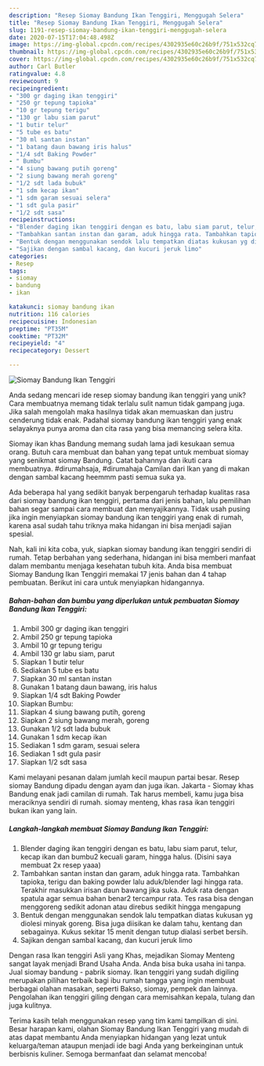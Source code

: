 ```yaml
---
description: "Resep Siomay Bandung Ikan Tenggiri, Menggugah Selera"
title: "Resep Siomay Bandung Ikan Tenggiri, Menggugah Selera"
slug: 1191-resep-siomay-bandung-ikan-tenggiri-menggugah-selera
date: 2020-07-15T17:04:48.498Z
image: https://img-global.cpcdn.com/recipes/4302935e60c26b9f/751x532cq70/siomay-bandung-ikan-tenggiri-foto-resep-utama.jpg
thumbnail: https://img-global.cpcdn.com/recipes/4302935e60c26b9f/751x532cq70/siomay-bandung-ikan-tenggiri-foto-resep-utama.jpg
cover: https://img-global.cpcdn.com/recipes/4302935e60c26b9f/751x532cq70/siomay-bandung-ikan-tenggiri-foto-resep-utama.jpg
author: Carl Butler
ratingvalue: 4.8
reviewcount: 9
recipeingredient:
- "300 gr daging ikan tenggiri"
- "250 gr tepung tapioka"
- "10 gr tepung terigu"
- "130 gr labu siam parut"
- "1 butir telur"
- "5 tube es batu"
- "30 ml santan instan"
- "1 batang daun bawang iris halus"
- "1/4 sdt Baking Powder"
- " Bumbu"
- "4 siung bawang putih goreng"
- "2 siung bawang merah goreng"
- "1/2 sdt lada bubuk"
- "1 sdm kecap ikan"
- "1 sdm garam sesuai selera"
- "1 sdt gula pasir"
- "1/2 sdt sasa"
recipeinstructions:
- "Blender daging ikan tenggiri dengan es batu, labu siam parut, telur, kecap ikan dan bumbu2 kecuali garam, hingga halus. (Disini saya membuat 2x resep yaaa)"
- "Tambahkan santan instan dan garam, aduk hingga rata. Tambahkan tapioka, terigu dan baking powder lalu aduk/blender lagi hingga rata. Terakhir masukkan irisan daun bawang jika suka. Aduk rata dengan spatula agar semua bahan benar2 tercampur rata. Tes rasa bisa dengan menggoreng sedikit adonan atau direbus sedikit hingga mengapung"
- "Bentuk dengan menggunakan sendok lalu tempatkan diatas kukusan yg diolesi minyak goreng. Bisa juga diisikan ke dalam tahu, kentang dan sebagainya. Kukus sekitar 15 menit dengan tutup dialasi serbet bersih."
- "Sajikan dengan sambal kacang, dan kucuri jeruk limo"
categories:
- Resep
tags:
- siomay
- bandung
- ikan

katakunci: siomay bandung ikan 
nutrition: 116 calories
recipecuisine: Indonesian
preptime: "PT35M"
cooktime: "PT32M"
recipeyield: "4"
recipecategory: Dessert

---
```



![Siomay Bandung Ikan Tenggiri](https://img-global.cpcdn.com/recipes/4302935e60c26b9f/751x532cq70/siomay-bandung-ikan-tenggiri-foto-resep-utama.jpg)

Anda sedang mencari ide resep siomay bandung ikan tenggiri yang unik? Cara membuatnya memang tidak terlalu sulit namun tidak gampang juga. Jika salah mengolah maka hasilnya tidak akan memuaskan dan justru cenderung tidak enak. Padahal siomay bandung ikan tenggiri yang enak selayaknya punya aroma dan cita rasa yang bisa memancing selera kita.

Siomay ikan khas Bandung memang sudah lama jadi kesukaan semua orang. Butuh cara membuat dan bahan yang tepat untuk membuat siomay yang senikmat siomay Bandung. Catat bahannya dan ikuti cara membuatnya. #dirumahsaja, #dirumahaja Camilan dari Ikan yang di makan dengan sambal kacang heemmm pasti semua suka ya.

Ada beberapa hal yang sedikit banyak berpengaruh terhadap kualitas rasa dari siomay bandung ikan tenggiri, pertama dari jenis bahan, lalu pemilihan bahan segar sampai cara membuat dan menyajikannya. Tidak usah pusing jika ingin menyiapkan siomay bandung ikan tenggiri yang enak di rumah, karena asal sudah tahu triknya maka hidangan ini bisa menjadi sajian spesial.


Nah, kali ini kita coba, yuk, siapkan siomay bandung ikan tenggiri sendiri di rumah. Tetap berbahan yang sederhana, hidangan ini bisa memberi manfaat dalam membantu menjaga kesehatan tubuh kita. Anda bisa membuat Siomay Bandung Ikan Tenggiri memakai 17 jenis bahan dan 4 tahap pembuatan. Berikut ini cara untuk menyiapkan hidangannya.

<!--inarticleads1-->

##### Bahan-bahan dan bumbu yang diperlukan untuk pembuatan Siomay Bandung Ikan Tenggiri:

1. Ambil 300 gr daging ikan tenggiri
1. Ambil 250 gr tepung tapioka
1. Ambil 10 gr tepung terigu
1. Ambil 130 gr labu siam, parut
1. Siapkan 1 butir telur
1. Sediakan 5 tube es batu
1. Siapkan 30 ml santan instan
1. Gunakan 1 batang daun bawang, iris halus
1. Siapkan 1/4 sdt Baking Powder
1. Siapkan  Bumbu:
1. Siapkan 4 siung bawang putih, goreng
1. Siapkan 2 siung bawang merah, goreng
1. Gunakan 1/2 sdt lada bubuk
1. Gunakan 1 sdm kecap ikan
1. Sediakan 1 sdm garam, sesuai selera
1. Sediakan 1 sdt gula pasir
1. Siapkan 1/2 sdt sasa


Kami melayani pesanan dalam jumlah kecil maupun partai besar. Resep siomay Bandung dipadu dengan ayam dan juga ikan. Jakarta - Siomay khas Bandung enak jadi camilan di rumah. Tak harus membeli, kamu juga bisa meraciknya sendiri di rumah. siomay menteng, khas rasa ikan tenggiri bukan ikan yang lain. 

<!--inarticleads2-->

##### Langkah-langkah membuat Siomay Bandung Ikan Tenggiri:

1. Blender daging ikan tenggiri dengan es batu, labu siam parut, telur, kecap ikan dan bumbu2 kecuali garam, hingga halus. (Disini saya membuat 2x resep yaaa)
1. Tambahkan santan instan dan garam, aduk hingga rata. Tambahkan tapioka, terigu dan baking powder lalu aduk/blender lagi hingga rata. Terakhir masukkan irisan daun bawang jika suka. Aduk rata dengan spatula agar semua bahan benar2 tercampur rata. Tes rasa bisa dengan menggoreng sedikit adonan atau direbus sedikit hingga mengapung
1. Bentuk dengan menggunakan sendok lalu tempatkan diatas kukusan yg diolesi minyak goreng. Bisa juga diisikan ke dalam tahu, kentang dan sebagainya. Kukus sekitar 15 menit dengan tutup dialasi serbet bersih.
1. Sajikan dengan sambal kacang, dan kucuri jeruk limo


Dengan rasa Ikan tenggiri Asli yang Khas, mejadikan Siomay Menteng sangat layak menjadi Brand Usaha Anda. Anda bisa buka usaha ini tanpa. Jual siomay bandung - pabrik siomay. Ikan tenggiri yang sudah digiling merupakan pilihan terbaik bagi ibu rumah tangga yang ingin membuat berbagai olahan masakan, seperti Bakso, siomay, pempek dan lainnya. Pengolahan ikan tenggiri giling dengan cara memisahkan kepala, tulang dan juga kulitnya. 

Terima kasih telah menggunakan resep yang tim kami tampilkan di sini. Besar harapan kami, olahan Siomay Bandung Ikan Tenggiri yang mudah di atas dapat membantu Anda menyiapkan hidangan yang lezat untuk keluarga/teman ataupun menjadi ide bagi Anda yang berkeinginan untuk berbisnis kuliner. Semoga bermanfaat dan selamat mencoba!
